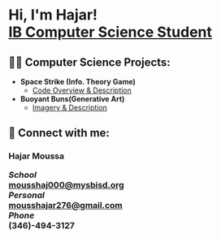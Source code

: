 <h1>Hi, I'm Hajar! <br/><a href="[https://sites.google.com/mysbisd.org/hajar-moussa/home/about-me]">IB Computer Science Student</a>

<h2>👨‍💻 Computer Science Projects:</h2>

- <b>Space Strike (Info. Theory Game)</b>
  - [Code Overview & Description](https://github.com/joshmadakor1/Algorithms-Practice)
- <b>Buoyant Buns(Generative Art)</b>
  - [Imagery & Description](https://github.com/joshmadakor1/4chan-Image-Analysis-Middleware-C964)


<h2> 🤳 Connect with me:</h2>

<h3>Hajar Moussa <br/>
  
<b><i>School</b></i><br>
<b>mousshaj000@mysbisd.org</b>
  <br><b><i>Personal<b/></i><br>
mousshajar276@gmail.com
 <br><b><i>Phone</b></i><br>
 (346)-494-3127

